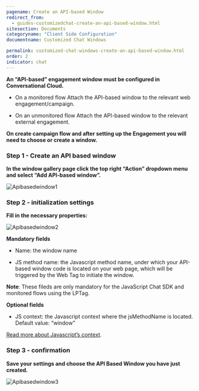 ```yaml
---
pagename: Create an API-based Window
redirect_from:
  - guides-customizedchat-create-an-api-based-window.html
sitesection: Documents
categoryname: "Client Side Configuration"
documentname: Customized Chat Windows

permalink: customized-chat-windows-create-an-api-based-window.html
order: 2
indicator: chat
---
```


**An “API-based” engagement window must be configured in Conversational Cloud.**

* On a monitored flow
	Attach the API-based window to the relevant web engagement/campaign.

* On an unmonitored flow
	Attach the API-based window to the relevant external engagement.



**On create campaign flow and after setting up the Engagement you will need to choose or create a window.**

### Step 1 - Create an API based window
**In the window gallery page click the top right “Action” dropdown menu and select “Add API-based window”.**

![Apibasedwindow1](img/apibasedwindow1.png)

### Step 2 - initialization settings
**Fill in the necessary properties:**

![Apibasedwindow2](img/apibasedwindow2.png)

**Mandatory fields**

* Name: the window name

* JS method name: the Javascript method name, under which your API-based window code is located on your web page, which will be triggered by the Web Tag to initiate the window.

**Note**: These fileds are only mandatory for the JavaScript Chat SDK and monitored flows using the LPTag.

**Optional fields**

* JS context: the Javascript context where the jsMethodName is located.
Default value: “window”

[Read more about Javascript’s context](https://developer.mozilla.org/en-US/docs/Web/JavaScript/Reference/Global_Objects/Function/call).

### Step 3 - confirmation
**Save your settings and choose the API Based Window you have just created.**

![Apibasedwindow3](img/apibasedwindow3.png)
